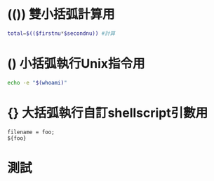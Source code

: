 # (()) 雙小括弧計算用
```bash
total=$(($firstnu*$secondnu)) #計算
```

# () 小括弧執行Unix指令用
```bash
echo -e "$(whoami)"
```
# {} 大括弧執行自訂shellscript引數用
```
filename = foo;
${foo}
```

# 測試
